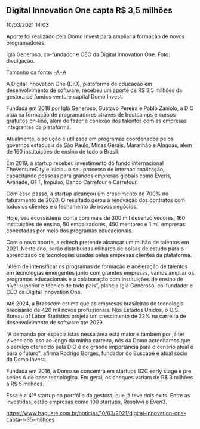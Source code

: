 ## Digital Innovation One capta R$ 3,5 milhões

10/03/2021 14:03

Aporte foi realizado pela Domo Invest para ampliar a formação de novos programadores.

Iglá Generoso, co-fundador e CEO da Digital Innovation One. Foto: divulgação.

Tamanho da fonte: [-A](javascript:;)[+A](javascript:;)

A Digital Innovation One (DIO), plataforma de educação em desenvolvimento de software, recebeu um aporte de R$ 3,5 milhões da gestora de fundos venture capital Domo Invest.

Fundada em 2018 por Iglá Generoso, Gustavo Pereira e Pablo Zaniolo, a DIO atua na formação de programadores através de bootcamps e cursos gratuitos on-line, além de fazer a conexão dos talentos com as empresas integrantes da plataforma.

Atualmente, a solução é utilizada em programas coordenados pelos governos estaduais de São Paulo, Minas Gerais, Maranhão e Alagoas, além de 160 instituições de ensino de todo o Brasil. 

Em 2019, a startup recebeu investimento do fundo internacional TheVentureCity e iniciou o seu processo de internacionalização, capacitando pessoas para grandes empresas globais como Everis, Avanade, GFT, Impulso, Banco Carrefour e Carrefour.

Com esse passo, a startup alcançou um crescimento de 700% no faturamento de 2020. O resultado gerou a renovação dos contratos com todos os clientes e o fechamento de novos negócios. 

Hoje, seu ecossistema conta com mais de 300 mil desenvolvedores, 160 instituições de ensino, 50 embaixadores, 450 mentores e 1 mil empresas conectadas por meio dos programas educacionais.

Com o novo aporte, a edtech pretende alcançar um milhão de talentos em 2021. Neste ano, serão distribuídas milhares de bolsas de estudo para o aprendizado de tecnologias usadas pelas empresas clientes da plataforma.

"Além de intensificar os programas de formação e aceleração de talentos em tecnologias emergentes junto com grandes empresas, vamos ampliar os programas educacionais e a colaboração com instituições de ensino de nível superior e técnico de todo país", planeja Iglá Generoso, co-fundador e CEO da Digital Innovation One.

Até 2024, a Brasscom estima que as empresas brasileiras de tecnologia precisarão de 420 mil novos profissionais. Nos Estados Unidos, o U.S. Bureau of Labor Statistics projeta um crescimento de 22% na carreira de desenvolvimento de software até 2029.

“A demanda por especialistas nessa área está maior e também por já ter vivenciado isso ao longo da minha carreira, nós da Domo acreditamos que o serviço oferecido pela DIO é de grande importância para o cenário atual e para o futuro", afirma Rodrigo Borges, fundador do Buscapé e atual sócio da Domo Invest.

Fundada em 2016, a Domo se concentra em startups B2C early stage e pre series A de base tecnológica. Em geral, os cheques variam de R$ 3 milhões a R$ 5 milhões. 

Essa é a 41ª startup no portfólio da gestora, que já teve dois exits. Entre as investidas, estão empresas como 100 startups, Resolvvi e Even3.

https://www.baguete.com.br/noticias/10/03/2021/digital-innovation-one-capta-r-35-milhoes